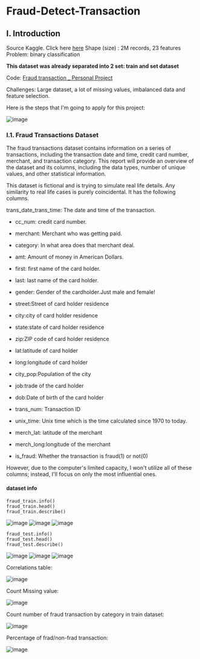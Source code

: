 # Fraud-Detect-Transaction

## I. Introduction 

Source Kaggle. Click here [here]([http://~](https://www.kaggle.com/datasets/dermisfit/fraud-transactions-dataset?select=fraudTrain.csv))
Shape (size) : 2M records, 23 features
Problem: binary classification

**This dataset was already separated into 2 set: train and set dataset**

Code: [Fraud transaction _ Personal Project]([https://colab.research.google.com/drive/1Fq4bxgt6y0bO49D_lR9A9Btprx3mNGbR?usp=sharing])

Challenges: Large dataset, a lot of missing values, imbalanced data and feature selection.

Here is the steps that I'm going to apply for this project: 

![image](https://github.com/ThuHuong-Gina/Fraud-Detect-Transaction/assets/141025228/780e3ee8-5f45-4cbe-9ff1-2aa0e73e9d53)

### I.1. Fraud Transactions Dataset
The fraud transactions dataset contains information on a series of transactions, including the transaction date and time, credit card number, merchant, and transaction category. This report will provide an overview of the dataset and its columns, including the data types, number of unique values, and other statistical information.

This dataset is fictional and is trying to simulate real life details. Any similarity to real life cases is purely coincidental.
It has the following columns.

trans_date_trans_time: The date and time of the transaction.

- cc_num: credit card number.

- merchant: Merchant who was getting paid.

- category: In what area does that merchant deal.

- amt: Amount of money in American Dollars.

- first: first name of the card holder.

- last: last name of the card holder.

- gender: Gender of the cardholder.Just male and female!

- street:Street of card holder residence

- city:city of card holder residence

- state:state of card holder residence

- zip:ZIP code of card holder residence

- lat:latitude of card holder

- long:longitude of card holder

- city_pop:Population of the city

- job:trade of the card holder

- dob:Date of birth of the card holder

- trans_num: Transaction ID

- unix_time: Unix time which is the time calculated since 1970 to today.

- merch_lat: latitude of the merchant

- merch_long:longitude of the merchant

- is_fraud: Whether the transaction is fraud(1) or not(0)

However, due to the computer's limited capacity, I won't utilize all of these columns; instead, I'll focus on only the most influential ones. 


#### dataset info


``` 
fraud_train.info()
fraud_train.head()
fraud_train.describe()
```
![image](https://github.com/ThuHuong-Gina/Fraud-Detect-Transaction/assets/141025228/3508af43-e23a-4dc7-80bb-23cbedb58af8)
![image](https://github.com/ThuHuong-Gina/Fraud-Detect-Transaction/assets/141025228/5f15b516-f987-4ca0-b3fb-0a63799f76dc)
![image](https://github.com/ThuHuong-Gina/Fraud-Detect-Transaction/assets/141025228/0af8aaa7-39ed-476b-92a5-b59d2964a8fa)


```
fraud_test.info()
fraud_test.head()
fraud_test.describe()
```
![image](https://github.com/ThuHuong-Gina/Fraud-Detect-Transaction/assets/141025228/747f96d3-9dd9-40cc-82a1-30f8d7eba6af)
![image](https://github.com/ThuHuong-Gina/Fraud-Detect-Transaction/assets/141025228/1e79ee29-3758-4ab2-8f81-9db2409f36d1)
![image](https://github.com/ThuHuong-Gina/Fraud-Detect-Transaction/assets/141025228/04ba847c-de4c-4887-acc7-71eae4599e7d)


Correlations table: 

![image](https://github.com/ThuHuong-Gina/Fraud-Detect-Transaction/assets/141025228/df7da0f5-a4bc-4e68-8516-85626b4d9f07)

Count Missing value: 

![image](https://github.com/ThuHuong-Gina/Fraud-Detect-Transaction/assets/141025228/273d131b-e173-432a-9e5a-55faef55b3d8)

Count number of fraud transaction by category in train dataset: 

![image](https://github.com/ThuHuong-Gina/Fraud-Detect-Transaction/assets/141025228/7fa3bcf2-894c-4ab1-aaf8-c5240d145363)

Percentage of frad/non-frad transaction: 

![image](https://github.com/ThuHuong-Gina/Fraud-Detect-Transaction/assets/141025228/fbeb953c-06a2-4132-97c1-98b665a74171)







